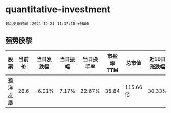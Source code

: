 # quantitative-investment

`最后更新时间：2021-12-21 11:37:10 +0800`

## 强势股票

|股票|当前价|当日涨跌幅|当日振幅|当日换手率|市盈率TTM|总市值|近10日涨跌幅|
|----|----|----|----|----|----|----|----|
|[镇洋发展](https://xueqiu.com/S/SH603213)|26.6|-6.01%|7.17%|22.67%|35.84|115.66亿|30.33%|
